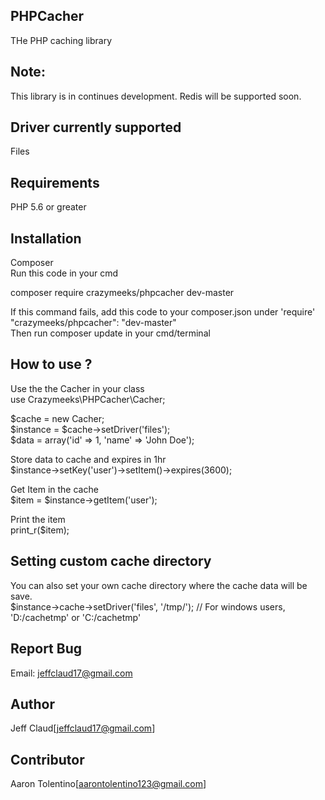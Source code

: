 ## PHPCacher
THe PHP caching library

## Note:
This library is in continues development. Redis will be supported soon.

## Driver currently supported
Files  

## Requirements
PHP 5.6 or greater

## Installation
Composer  
Run this code in your cmd  

composer require crazymeeks/phpcacher dev-master  
  
If this command fails, add this code to your composer.json under 'require'  
"crazymeeks/phpcacher": "dev-master"  
Then run composer update in your cmd/terminal

## How to use ?
Use the the Cacher in your class  
use Crazymeeks\PHPCacher\Cacher;

$cache = new Cacher;  
$instance = $cache->setDriver('files');  
$data = array('id' => 1, 'name' => 'John Doe');  
  
Store data to cache and expires in 1hr  
$instance->setKey('user')->setItem()->expires(3600);  
  
Get Item in the cache  
$item = $instance->getItem('user');  
  
Print the item  
print_r($item);

## Setting custom cache directory
You can also set your own cache directory where the cache data will be save.  
$instance->cache->setDriver('files', '/tmp/'); // For windows users, 'D:/cachetmp' or 'C:/cachetmp'  

## Report Bug
Email: jeffclaud17@gmail.com

## Author
Jeff Claud[jeffclaud17@gmail.com]

## Contributor
Aaron Tolentino[aarontolentino123@gmail.com]